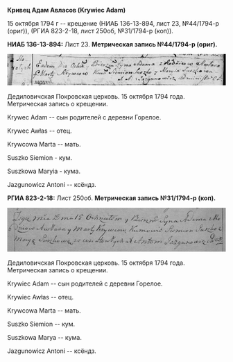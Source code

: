 **Кривец Адам Авласов (Krywiec Adam)**

15 октября 1794 г -- крещение (НИАБ 136-13-894, лист 23, №44/1794-р
(ориг)), (РГИА 823-2-18, лист 250об, №31/1794-р (коп)).

**НИАБ 136-13-894:** Лист 23. **Метрическая запись №44/1794-р (ориг).**

![](./media/7828e20bb68509533778ffd6d348cb83e5ff31c9.png)

Дедиловичская Покровская церковь. 15 октября 1794 года. Метрическая
запись о крещении.

Krywec Adam -- сын родителей с деревни Горелое.

Krywec Awłas -- отец.

Krywcowa Marta -- мать.

Suszko Siemion - кум.

Suszkowa Maryia - кума.

Jazgunowicz Antoni -- ксёндз.

**РГИА 823-2-18:** Лист 250об. **Метрическая запись №31/1794-р (коп).**

![](./media/e12931c8e03884b197b740e8539ea81163e8d507.png)

Дедиловичская Покровская церковь. 15 октября 1794 года. Метрическая
запись о крещении.

Krywiec Adam -- сын родителей с деревни Горелое.

Krywiec Awłas -- отец.

Krywcowa Marta -- мать.

Suszko Siemion -- кум.

Suszkowa Marya -- кума.

Jazgunowicz Antoni -- ксёндз.
